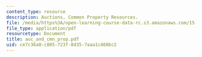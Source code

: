 ```yaml
---
content_type: resource
description: Auctions, Common Property Resources.
file: /media/https%3A/open-learning-course-data-rc.s3.amazonaws.com/15-010-economic-analysis-for-business-decisions-fall-2004/ce7c36a0c805723f8d357aaa1c460bc2_auc_and_cmn_prop.pdf
file_type: application/pdf
resourcetype: Document
title: auc_and_cmn_prop.pdf
uid: ce7c36a0-c805-723f-8d35-7aaa1c460bc2
---
```

